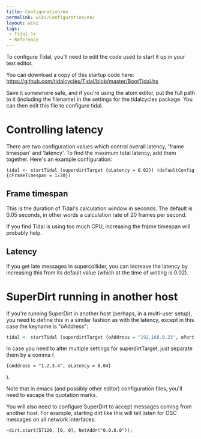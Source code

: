 ```yaml
---
title: Configuration/en
permalink: wiki/Configuration/en/
layout: wiki
tags:
 - Tidal-1+
 - Reference
---
```


<languages/>

To configure Tidal, you'll need to edit the code used to start it up in
your text editor.

You can download a copy of this startup code here:
<https://github.com/tidalcycles/Tidal/blob/master/BootTidal.hs>

Save it somewhere safe, and if you're using the atom editor, put the
full path to it (including the filename) in the settings for the
tidalcycles package. You can then edit this file to configure tidal.

# Controlling latency

There are two configuration values which control overall latency, 'frame
timespan' and 'latency'. To find the maximum total latency, add them
together. Here's an example configuration:

    tidal <- startTidal (superdirtTarget {oLatency = 0.02}) (defaultConfig {cFrameTimespan = 1/20})

## Frame timespan

This is the duration of Tidal's calculation window in seconds. The
default is 0.05 seconds, in other words a calculation rate of 20 frames
per second.

If you find Tidal is using too much CPU, increasing the frame timespan
will probably help.

## Latency

If you get late messages in supercollider, you can increase the latency
by increasing this from its default value (which at the time of writing
is 0.02).

# SuperDirt running in another host

If you're running SuperDirt in another host (perhaps, in a multi-user
setup), you need to define this in a similar fashion as with the
latency, except in this case the keyname is "oAddress":

``` Haskell
tidal <- startTidal (superdirtTarget {oAddress = "192.168.0.23", oPort = 57120}) defaultConfig
```

In case you need to alter multiple settings for superdirtTarget, just
separate them by a comma (

    {oAddress = "1.2.3.4", oLatency = 0.04}

).

Note that in emacs (and possibly other editor) configuration files,
you'll need to escape the quotation marks.

You will also need to configure SuperDirt to accept messages coming from
another host. For example, starting dirt like this will tell listen for
OSC messages on all network interfaces:

    ~dirt.start(57120, [0, 0], NetAddr("0.0.0.0"));
